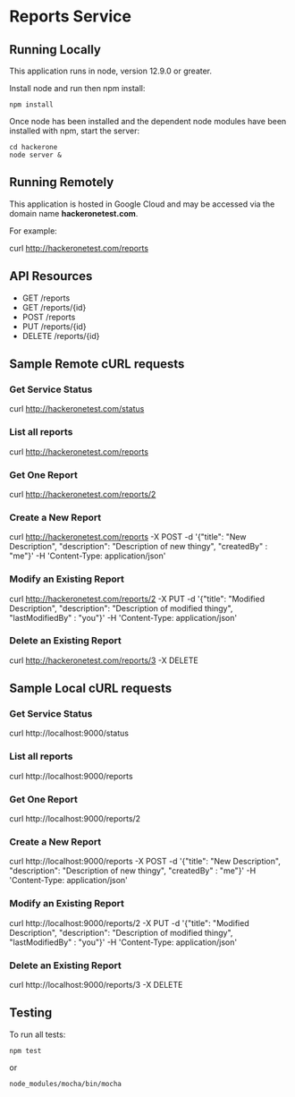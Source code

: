 # Reports Service

## Running Locally
This application runs in node, version 12.9.0 or greater.

Install node and run then npm install:
```aidl
npm install
```

Once node has been installed and the dependent node modules have been installed with npm, start the server:

```
cd hackerone 
node server &
```

## Running Remotely
This application is hosted in Google Cloud and may be accessed via the domain name **hackeronetest.com**.

For example:

curl http://hackeronetest.com/reports

## API Resources
* GET /reports
* GET /reports/{id}
* POST /reports
* PUT /reports/{id}
* DELETE /reports/{id}

## Sample Remote cURL requests
### Get Service Status
curl http://hackeronetest.com/status

### List all reports 
curl http://hackeronetest.com/reports

### Get One Report
curl http://hackeronetest.com/reports/2

### Create a New Report
curl http://hackeronetest.com/reports -X POST -d '{"title": "New Description", "description": "Description of new thingy", "createdBy" : "me"}' -H 'Content-Type: application/json'

### Modify an Existing Report
curl http://hackeronetest.com/reports/2 -X PUT -d '{"title": "Modified Description", "description": "Description of modified thingy", "lastModifiedBy" : "you"}' -H 'Content-Type: application/json'

### Delete an Existing Report
curl http://hackeronetest.com/reports/3 -X DELETE

## Sample Local cURL requests
### Get Service Status
curl http://localhost:9000/status

### List all reports 
curl http://localhost:9000/reports

### Get One Report
curl http://localhost:9000/reports/2

### Create a New Report
curl http://localhost:9000/reports -X POST -d '{"title": "New Description", "description": "Description of new thingy", "createdBy" : "me"}' -H 'Content-Type: application/json'

### Modify an Existing Report
curl http://localhost:9000/reports/2 -X PUT -d '{"title": "Modified Description", "description": "Description of modified thingy", "lastModifiedBy" : "you"}' -H 'Content-Type: application/json'

### Delete an Existing Report
curl http://localhost:9000/reports/3 -X DELETE

## Testing
To run all tests:
```aidl
npm test
```
or
```aidl
node_modules/mocha/bin/mocha
```

